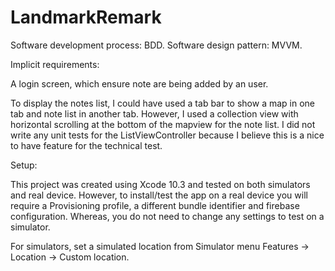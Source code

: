 # LandmarkRemark

Software development process: BDD. 
Software design pattern: MVVM.

Implicit requirements:

A login screen, which ensure note are being added by an user.

To display the notes list, I could have used a tab bar to show a map in one tab and note list in another tab. 
However, I used a collection view with horizontal scrolling at the bottom of the mapview for the note list.
I did not write any unit tests for the ListViewController because I believe this is a nice to have feature for the technical test.


Setup:

This project was created using Xcode 10.3 and tested on both simulators and real device. However, to install/test the app on a real device
you will require a Provisioning profile, a different bundle identifier and firebase configuration. Whereas, you do not need to change any settings to test on a simulator.

For simulators, set a simulated location from Simulator menu Features -> Location -> Custom location.